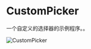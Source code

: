CustomPicker
=========

一个自定义的选择器的示例程序。。

![CustomPicker](https://raw.githubusercontent.com/luowei/iOS-demos/master/CustomPicker/doc/a.png)